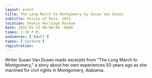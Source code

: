 ```yaml
---
layout: event
title: The Long March to Montgomery by Susan Van Dusen
subtitle: Voices of Race, 2015
location: Skokie Heritage Museum
date: 2015-01-25 00:00:00 -0600
times: 1:30 P.M.
audiences: ['Adult']
types: ['Lecture']
registration: 
---
```

Writer Susan Van Dusen reads excerpts from "The Long March to Montgomery," a story about her own experiences 50 years ago as she marched for civil rights in Montgomery, Alabama.

